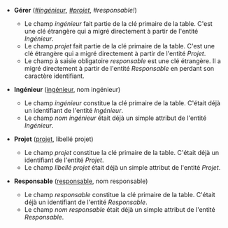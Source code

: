 - **Gérer** (<u>_#ingénieur_</u>, <u>_#projet_</u>, _#responsable!_)
  - Le champ _ingénieur_ fait partie de la clé primaire de la table. C'est une clé étrangère qui a migré directement à partir de l'entité _Ingénieur_.
  - Le champ _projet_ fait partie de la clé primaire de la table. C'est une clé étrangère qui a migré directement à partir de l'entité _Projet_.
  - Le champ à saisie obligatoire _responsable_ est une clé étrangère. Il a migré directement à partir de l'entité _Responsable_ en perdant son caractère identifiant.

- **Ingénieur** (<u>ingénieur</u>, nom ingénieur)
  - Le champ _ingénieur_ constitue la clé primaire de la table. C'était déjà un identifiant de l'entité _Ingénieur_.
  - Le champ _nom ingénieur_ était déjà un simple attribut de l'entité _Ingénieur_.

- **Projet** (<u>projet</u>, libellé projet)
  - Le champ _projet_ constitue la clé primaire de la table. C'était déjà un identifiant de l'entité _Projet_.
  - Le champ _libellé projet_ était déjà un simple attribut de l'entité _Projet_.

- **Responsable** (<u>responsable</u>, nom responsable)
  - Le champ _responsable_ constitue la clé primaire de la table. C'était déjà un identifiant de l'entité _Responsable_.
  - Le champ _nom responsable_ était déjà un simple attribut de l'entité _Responsable_.

